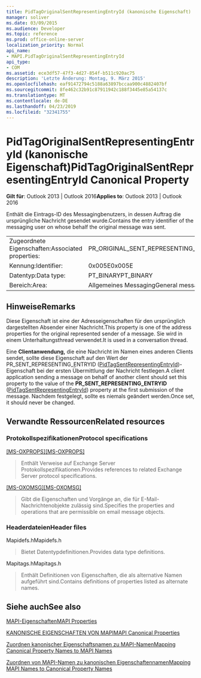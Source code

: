 ```yaml
---
title: PidTagOriginalSentRepresentingEntryId (kanonische Eigenschaft)
manager: soliver
ms.date: 03/09/2015
ms.audience: Developer
ms.topic: reference
ms.prod: office-online-server
localization_priority: Normal
api_name:
- MAPI.PidTagOriginalSentRepresentingEntryId
api_type:
- COM
ms.assetid: ece3df57-47f3-4d27-854f-b511c920ac75
description: 'Letzte Änderung: Montag, 9. März 2015'
ms.openlocfilehash: eaf91472794c5188a63897bccaa900c4882407bf
ms.sourcegitcommit: 8fe462c32b91c87911942c188f3445e85a54137c
ms.translationtype: MT
ms.contentlocale: de-DE
ms.lasthandoff: 04/23/2019
ms.locfileid: "32341755"
---
```

# <a name="pidtagoriginalsentrepresentingentryid-canonical-property"></a><span data-ttu-id="45198-103">PidTagOriginalSentRepresentingEntryId (kanonische Eigenschaft)</span><span class="sxs-lookup"><span data-stu-id="45198-103">PidTagOriginalSentRepresentingEntryId Canonical Property</span></span>

  
  
<span data-ttu-id="45198-104">**Gilt für**: Outlook 2013 | Outlook 2016</span><span class="sxs-lookup"><span data-stu-id="45198-104">**Applies to**: Outlook 2013 | Outlook 2016</span></span> 
  
<span data-ttu-id="45198-105">Enthält die Eintrags-ID des Messagingbenutzers, in dessen Auftrag die ursprüngliche Nachricht gesendet wurde.</span><span class="sxs-lookup"><span data-stu-id="45198-105">Contains the entry identifier of the messaging user on whose behalf the original message was sent.</span></span>
  
|||
|:-----|:-----|
|<span data-ttu-id="45198-106">Zugeordnete Eigenschaften:</span><span class="sxs-lookup"><span data-stu-id="45198-106">Associated properties:</span></span>  <br/> |<span data-ttu-id="45198-107">PR_ORIGINAL_SENT_REPRESENTING_ENTRYID</span><span class="sxs-lookup"><span data-stu-id="45198-107">PR_ORIGINAL_SENT_REPRESENTING_ENTRYID</span></span>  <br/> |
|<span data-ttu-id="45198-108">Kennung:</span><span class="sxs-lookup"><span data-stu-id="45198-108">Identifier:</span></span>  <br/> |<span data-ttu-id="45198-109">0x005E</span><span class="sxs-lookup"><span data-stu-id="45198-109">0x005E</span></span>  <br/> |
|<span data-ttu-id="45198-110">Datentyp:</span><span class="sxs-lookup"><span data-stu-id="45198-110">Data type:</span></span>  <br/> |<span data-ttu-id="45198-111">PT_BINARY</span><span class="sxs-lookup"><span data-stu-id="45198-111">PT_BINARY</span></span>  <br/> |
|<span data-ttu-id="45198-112">Bereich:</span><span class="sxs-lookup"><span data-stu-id="45198-112">Area:</span></span>  <br/> |<span data-ttu-id="45198-113">Allgemeines Messaging</span><span class="sxs-lookup"><span data-stu-id="45198-113">General messaging</span></span>  <br/> |
   
## <a name="remarks"></a><span data-ttu-id="45198-114">Hinweise</span><span class="sxs-lookup"><span data-stu-id="45198-114">Remarks</span></span>

<span data-ttu-id="45198-115">Diese Eigenschaft ist eine der Adresseigenschaften für den ursprünglich dargestellten Absender einer Nachricht.</span><span class="sxs-lookup"><span data-stu-id="45198-115">This property is one of the address properties for the original represented sender of a message.</span></span> <span data-ttu-id="45198-116">Sie wird in einem Unterhaltungsthread verwendet.</span><span class="sxs-lookup"><span data-stu-id="45198-116">It is used in a conversation thread.</span></span>
  
<span data-ttu-id="45198-117">Eine **Clientanwendung,** die eine Nachricht im Namen eines anderen Clients sendet, sollte diese Eigenschaft auf den Wert der PR_SENT_REPRESENTING_ENTRYID ([PidTagSentRepresentingEntryId](pidtagsentrepresentingentryid-canonical-property.md))-Eigenschaft bei der ersten Übermittlung der Nachricht festlegen.</span><span class="sxs-lookup"><span data-stu-id="45198-117">A client application sending a message on behalf of another client should set this property to the value of the **PR_SENT_REPRESENTING_ENTRYID** ([PidTagSentRepresentingEntryId](pidtagsentrepresentingentryid-canonical-property.md)) property at the first submission of the message.</span></span> <span data-ttu-id="45198-118">Nachdem festgelegt, sollte es niemals geändert werden.</span><span class="sxs-lookup"><span data-stu-id="45198-118">Once set, it should never be changed.</span></span>
  
## <a name="related-resources"></a><span data-ttu-id="45198-119">Verwandte Ressourcen</span><span class="sxs-lookup"><span data-stu-id="45198-119">Related resources</span></span>

### <a name="protocol-specifications"></a><span data-ttu-id="45198-120">Protokollspezifikationen</span><span class="sxs-lookup"><span data-stu-id="45198-120">Protocol specifications</span></span>

<span data-ttu-id="45198-121">[[MS-OXPROPS]](https://msdn.microsoft.com/library/f6ab1613-aefe-447d-a49c-18217230b148%28Office.15%29.aspx)</span><span class="sxs-lookup"><span data-stu-id="45198-121">[[MS-OXPROPS]](https://msdn.microsoft.com/library/f6ab1613-aefe-447d-a49c-18217230b148%28Office.15%29.aspx)</span></span>
  
> <span data-ttu-id="45198-122">Enthält Verweise auf Exchange Server Protokollspezifikationen.</span><span class="sxs-lookup"><span data-stu-id="45198-122">Provides references to related Exchange Server protocol specifications.</span></span>
    
<span data-ttu-id="45198-123">[[MS-OXOMSG]](https://msdn.microsoft.com/library/daa9120f-f325-4afb-a738-28f91049ab3c%28Office.15%29.aspx)</span><span class="sxs-lookup"><span data-stu-id="45198-123">[[MS-OXOMSG]](https://msdn.microsoft.com/library/daa9120f-f325-4afb-a738-28f91049ab3c%28Office.15%29.aspx)</span></span>
  
> <span data-ttu-id="45198-124">Gibt die Eigenschaften und Vorgänge an, die für E-Mail-Nachrichtenobjekte zulässig sind.</span><span class="sxs-lookup"><span data-stu-id="45198-124">Specifies the properties and operations that are permissible on email message objects.</span></span>
    
### <a name="header-files"></a><span data-ttu-id="45198-125">Headerdateien</span><span class="sxs-lookup"><span data-stu-id="45198-125">Header files</span></span>

<span data-ttu-id="45198-126">Mapidefs.h</span><span class="sxs-lookup"><span data-stu-id="45198-126">Mapidefs.h</span></span>
  
> <span data-ttu-id="45198-127">Bietet Datentypdefinitionen.</span><span class="sxs-lookup"><span data-stu-id="45198-127">Provides data type definitions.</span></span>
    
<span data-ttu-id="45198-128">Mapitags.h</span><span class="sxs-lookup"><span data-stu-id="45198-128">Mapitags.h</span></span>
  
> <span data-ttu-id="45198-129">Enthält Definitionen von Eigenschaften, die als alternative Namen aufgeführt sind.</span><span class="sxs-lookup"><span data-stu-id="45198-129">Contains definitions of properties listed as alternate names.</span></span>
    
## <a name="see-also"></a><span data-ttu-id="45198-130">Siehe auch</span><span class="sxs-lookup"><span data-stu-id="45198-130">See also</span></span>



[<span data-ttu-id="45198-131">MAPI-Eigenschaften</span><span class="sxs-lookup"><span data-stu-id="45198-131">MAPI Properties</span></span>](mapi-properties.md)
  
[<span data-ttu-id="45198-132">KANONISCHE EIGENSCHAFTEN VON MAPI</span><span class="sxs-lookup"><span data-stu-id="45198-132">MAPI Canonical Properties</span></span>](mapi-canonical-properties.md)
  
[<span data-ttu-id="45198-133">Zuordnen kanonischer Eigenschaftsnamen zu MAPI-Namen</span><span class="sxs-lookup"><span data-stu-id="45198-133">Mapping Canonical Property Names to MAPI Names</span></span>](mapping-canonical-property-names-to-mapi-names.md)
  
[<span data-ttu-id="45198-134">Zuordnen von MAPI-Namen zu kanonischen Eigenschaftennamen</span><span class="sxs-lookup"><span data-stu-id="45198-134">Mapping MAPI Names to Canonical Property Names</span></span>](mapping-mapi-names-to-canonical-property-names.md)

